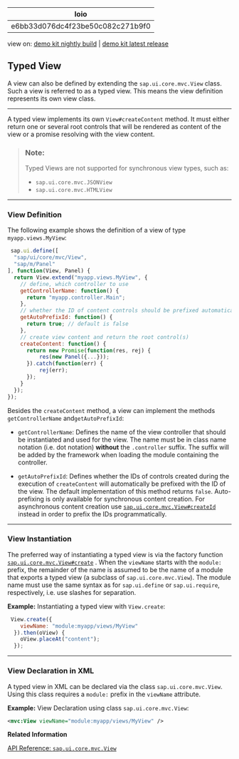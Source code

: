 <!-- loioe6bb33d076dc4f23be50c082c271b9f0 -->

| loio |
| -----|
| e6bb33d076dc4f23be50c082c271b9f0 |

<div id="loio">

view on: [demo kit nightly build](https://sdk.openui5.org/nightly/#/topic/e6bb33d076dc4f23be50c082c271b9f0) | [demo kit latest release](https://sdk.openui5.org/topic/e6bb33d076dc4f23be50c082c271b9f0)</div>

## Typed View

A view can also be defined by extending the `sap.ui.core.mvc.View` class. Such a view is referred to as a typed view. This means the view definition represents its own view class.

***

A typed view implements its own `View#createContent` method. It must either return one or several root controls that will be rendered as content of the view or a promise resolving with the view content.

> ### Note:  
> Typed Views are not supported for synchronous view types, such as:
> 
> -   `sap.ui.core.mvc.JSONView`
> -   `sap.ui.core.mvc.HTMLView`

***

<a name="loioe6bb33d076dc4f23be50c082c271b9f0__section_fx1_wqz_y4b"/>

### View Definition

The following example shows the definition of a view of type `myapp.views.MyView`:

```js
 sap.ui.define([
  "sap/ui/core/mvc/View",
  "sap/m/Panel"
], function(View, Panel) {
  return View.extend("myapp.views.MyView", {
    // define, which controller to use
    getControllerName: function() {
      return "myapp.controller.Main";
    },
    // whether the ID of content controls should be prefixed automatically with the view ID
    getAutoPrefixId: function() {
      return true; // default is false
    },
    // create view content and return the root control(s)
    createContent: function() {
      return new Promise(function(res, rej) {
          res(new Panel({...}));
      }).catch(function(err) {
          rej(err);
      });
    }
  });
});
```

Besides the `createContent` method, a view can implement the methods `getControllerName` and`getAutoPrefixId`:

-   `getControllerName`: Defines the name of the view controller that should be instantiated and used for the view. The name must be in class name notation \(i.e. dot notation\) **without** the `.controller` suffix. The suffix will be added by the framework when loading the module containing the controller.

-   `getAutoPrefixId`: Defines whether the IDs of controls created during the execution of `createContent` will automatically be prefixed with the ID of the view. The default implementation of this method returns `false`. Auto-prefixing is only available for synchronous content creation. For asynchronous content creation use  [`sap.ui.core.mvc.View#createId`](https://sdk.openui5.org/api/sap.ui.core.mvc.View/methods/createId) instead in order to prefix the IDs programmatically.


***

<a name="loioe6bb33d076dc4f23be50c082c271b9f0__section_w3x_msz_y4b"/>

### View Instantiation

The preferred way of instantiating a typed view is via the factory function  [`sap.ui.core.mvc.View#create`](https://sdk.openui5.org/api/sap.ui.core.mvc.View/methods/sap.ui.core.mvc.View.create) . When the `viewName` starts with the `module:` prefix, the remainder of the name is assumed to be the name of a module that exports a typed view \(a subclass of `sap.ui.core.mvc.View`\). The module name must use the same syntax as for `sap.ui.define` or `sap.ui.require`, respectively, i.e. use slashes for separation.

**Example:** Instantiating a typed view with `View.create`:

```js
 View.create({
    viewName: "module:myapp/views/MyView"
  }).then(oView) {
    oView.placeAt("content");
  });
```

***

<a name="loioe6bb33d076dc4f23be50c082c271b9f0__section_wjs_psz_y4b"/>

### View Declaration in XML

A typed view in XML can be declared via the class `sap.ui.core.mvc.View`. Using this class requires a `module:` prefix in the `viewName` attribute.

**Example:** View Declaration using class `sap.ui.core.mvc.View`:

```xml
<mvc:View viewName="module:myapp/views/MyView" />
```

**Related Information**  


[API Reference: `sap.ui.core.mvc.View`](https://sdk.openui5.org/api/sap.ui.core.mvc.View)

